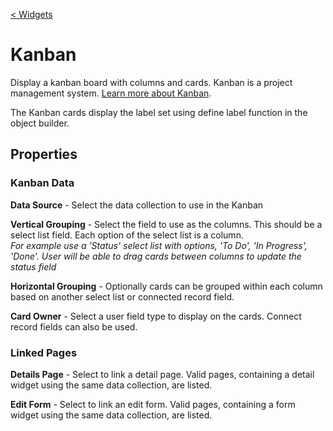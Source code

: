 [< Widgets](../Widgets.md)

# Kanban

Display a kanban board with columns and cards. Kanban is a project management system. [Learn more about Kanban](https://blog.trello.com/kanban-101).

The Kanban cards display the label set using define label function in the object builder.

## Properties

### Kanban Data

**Data Source** - Select the data collection to use in the Kanban

**Vertical Grouping** - Select the field to use as the columns. This should be a select list field. Each option of the select list is a column.\
_For example use a 'Status' select list with options, 'To Do', 'In Progress', 'Done'. User will be able to drag cards between columns to update the status field_

**Horizontal Grouping** - Optionally cards can be grouped within each column based on another select list or connected record field.

**Card Owner** - Select a user field type to display on the cards. Connect record fields can also be used.

### Linked Pages

**Details Page** - Select to link a detail page. Valid pages, containing a detail widget using the same data collection, are listed.

**Edit Form** - Select to link an edit form. Valid pages, containing a form widget using the same data collection, are listed.
